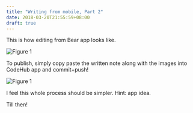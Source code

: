 ```yaml
---
title: "Writing from mobile, Part 2"
date: 2018-03-20T21:55:59+08:00
draft: true
---
```


This is how editing from Bear app looks like. 

![Figure 1](/static/writing-from-mobile-part-2-1.png)

To publish, simply copy paste the written note along with the images into CodeHub app and commit+push!

![Figure 1](/static/writing-from-mobile-part-2-2.png)

I feel this whole process should be simpler. Hint: app idea.

Till then!